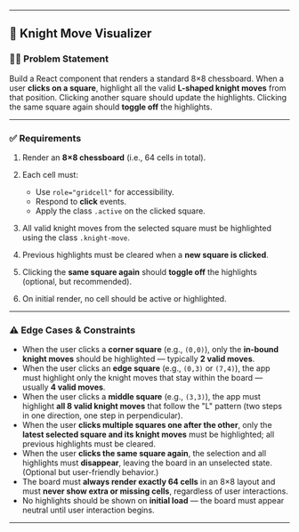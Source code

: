 

---

## 🐴 Knight Move Visualizer

### 👨‍🎓 Problem Statement

Build a React component that renders a standard 8×8 chessboard. When a user **clicks on a square**, highlight all the valid **L-shaped knight moves** from that position. Clicking another square should update the highlights. Clicking the same square again should **toggle off** the highlights.

---

### ✅ Requirements

1. Render an **8×8 chessboard** (i.e., 64 cells in total).
2. Each cell must:

   * Use `role="gridcell"` for accessibility.
   * Respond to **click** events.
   * Apply the class `.active` on the clicked square.
3. All valid knight moves from the selected square must be highlighted using the class `.knight-move`.
4. Previous highlights must be cleared when a **new square is clicked**.
5. Clicking the **same square again** should **toggle off** the highlights (optional, but recommended).
6. On initial render, no cell should be active or highlighted.

---

### ⚠️ Edge Cases & Constraints

* When the user clicks a **corner square** (e.g., `(0,0)`), only the **in-bound knight moves** should be highlighted — typically **2 valid moves**.
* When the user clicks an **edge square** (e.g., `(0,3)` or `(7,4)`), the app must highlight only the knight moves that stay within the board — usually **4 valid moves**.
* When the user clicks a **middle square** (e.g., `(3,3)`), the app must highlight **all 8 valid knight moves** that follow the "L" pattern (two steps in one direction, one step in perpendicular).
* When the user **clicks multiple squares one after the other**, only the **latest selected square and its knight moves** must be highlighted; all previous highlights must be cleared.
* When the user **clicks the same square again**, the selection and all highlights must **disappear**, leaving the board in an unselected state. (Optional but user-friendly behavior.)
* The board must **always render exactly 64 cells** in an 8×8 layout and must **never show extra or missing cells**, regardless of user interactions.
* No highlights should be shown on **initial load** — the board must appear neutral until user interaction begins.

---


